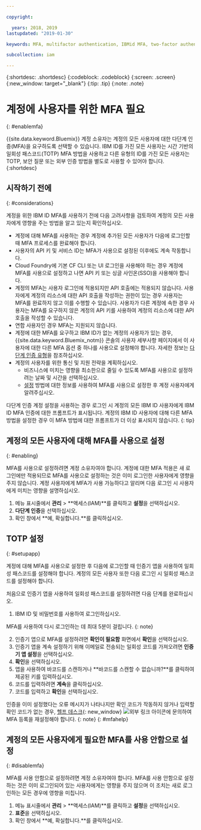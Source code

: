 ```yaml
---

copyright:

  years: 2018, 2019
lastupdated: "2019-01-30"

keywords: MFA, multifactor authentication, IBMid MFA, two-factor authentication, account MFA, time-based one-time passcode, TOTP

subcollection: iam

---
```


{:shortdesc: .shortdesc}
{:codeblock: .codeblock}
{:screen: .screen}
{:new_window: target="_blank"}
{:tip: .tip}
{:note: .note}

# 계정에 사용자를 위한 MFA 필요
{: #enablemfa}

{{site.data.keyword.Bluemix}} 계정 소유자는 계정의 모든 사용자에 대한 다단계 인증(MFA)을 요구하도록 선택할 수 있습니다. IBM ID를 가진 모든 사용자는 시간 기반의 일회성 패스코드(TOTP) MFA 방법을 사용하고 다른 유형의 ID를 가진 모든 사용자는 TOTP, 보안 질문 또는 외부 인증 방법을 별도로 사용할 수 있어야 합니다.  
{:shortdesc}

## 시작하기 전에
{: #considerations}

계정을 위한 IBM ID MFA를 사용하기 전에 다음 고려사항을 검토하여 계정의 모든 사용자에게 영향을 주는 방법을 알고 있는지 확인하십시오.

* 계정에 대해 MFA를 사용하는 경우 계정에 추가된 모든 사용자가 다음에 로그인할 때 MFA 프로세스를 완료해야 합니다.
* 사용자의 API 키 및 서비스 ID는 MFA가 사용으로 설정된 이후에도 계속 작동합니다.
* Cloud Foundry에 기본 CF CLI 또는 UI 로그인을 사용해야 하는 경우 계정에 MFA를 사용으로 설정하고 나면 API 키 또는 싱글 사인온(SSO)을 사용해야 합니다.
* 계정의 MFA는 사용자 로그인에 적용되지만 API 호출에는 적용되지 않습니다. 사용자에게 계정의 리소스에 대한 API 호출을 작성하는 권한이 있는 경우 사용자는 MFA를 완료하지 않고 이를 수행할 수 있습니다. 사용자가 다른 계정에 속한 경우 사용자는 MFA를 요구하지 않은 계정의 API 키를 사용하여 계정의 리소스에 대한 API 호출을 작성할 수 있습니다.
* 연합 사용자인 경우 MFA는 지원되지 않습니다.
* 계정에 대한 MFA를 요구하고 IBM ID가 없는 계정의 사용자가 있는 경우, {{site.data.keyword.Bluemix_notm}} 콘솔의 사용자 세부사항 페이지에서 이 사용자에 대한 다른 MFA 옵션 중 하나를 사용으로 설정해야 합니다. 자세한 정보는 [다단계 인증 유형](/docs/iam?topic=iam-types#types)을 참조하십시오.
* 계정의 사용자를 위한 통신 및 지원 전략을 계획하십시오.
  * 비즈니스에 미치는 영향을 최소한으로 줄일 수 있도록 MFA를 사용으로 설정하려는 날짜 및 시간을 선택하십시오.
  * [설정](/docs/iam?topic=iam-enablemfa#setupapp) 방법에 대한 정보를 사용하여 MFA를 사용으로 설정한 후 계정 사용자에게 알려주십시오.

다단계 인증 계정 설정을 사용하는 경우 로그인 시 계정의 모든 IBM ID 사용자에게 IBM ID MFA 인증에 대한 프롬프트가 표시됩니다. 계정의 IBM ID 사용자에 대해 다른 MFA 방법을 설정한 경우 이 MFA 방법에 대한 프롬프트가 더 이상 표시되지 않습니다.
{: tip}

## 계정의 모든 사용자에 대해 MFA를 사용으로 설정
{: #enabling}

MFA를 사용으로 설정하려면 계정 소유자여야 합니다. 계정에 대한 MFA 적용은 새 로그인에만 적용되므로 MFA를 사용으로 설정하는 것은 이미 로그인한 사용자에게 영향을 주지 않습니다. 계정 사용자에게 MFA가 사용 가능하다고 알리며 다음 로그인 시 사용자에게 미치는 영향을 설명하십시오.

1. 메뉴 표시줄에서 **관리** &gt; **액세스(IAM)**를 클릭하고 **설정**을 선택하십시오.
2. **다단계 인증**을 선택하십시오.
3. 확인 창에서 **예, 확실합니다.**를 클릭하십시오.

## TOTP 설정
{: #setupapp}

계정에 대해 MFA를 사용으로 설정한 후 다음에 로그인할 때 인증기 앱을 사용하여 일회성 패스코드를 설정해야 합니다. 계정의 모든 사용자 또한 다음 로그인 시 일회성 패스코드를 설정해야 합니다.

처음으로 인증기 앱을 사용하여 일회성 패스코드를 설정하려면 다음 단계를 완료하십시오.

1. IBM ID 및 비밀번호를 사용하여 로그인하십시오.

  MFA를 사용하여 다시 로그인하는 데 최대 5분이 걸립니다.
  {: note}

2. 인증기 앱으로 MFA를 설정하려면 **확인이 필요함** 화면에서 **확인**을 선택하십시오.
3. 인증기 앱을 계속 설정하기 위해 이메일로 전송되는 일회성 코드를 가져오려면 **인증기 앱 설정**을 선택하십시오.
4. **확인**을 선택하십시오.
5. 앱을 사용하여 바코드를 스캔하거나 **바코드를 스캔할 수 없습니까?**를 클릭하여 제공된 키를 입력하십시오.
6. 코드를 입력하려면 **계속**을 클릭하십시오.
7. 코드를 입력하고 **확인**을 선택하십시오.

인증을 이미 설정했다는 오류 메시지가 나타나지만 확인 코드가 작동하지 않거나 입력할 확인 코드가 없는 경우, [헬프 데스크](https://www.ibm.com/ibmid/myibm/help/us/helpdesk.html){: new_window} ![외부 링크 아이콘](../icons/launch-glyph.svg "외부 링크 아이콘")에 문의하여 MFA 등록을 재설정해야 합니다.
{: note}
{: #mfahelp}

## 계정의 모든 사용자에게 필요한 MFA를 사용 안함으로 설정
{: #disablemfa}

MFA를 사용 안함으로 설정하려면 계정 소유자여야 합니다. MFA를 사용 안함으로 설정하는 것은 이미 로그인되어 있는 사용자에게는 영향을 주지 않으며 이 조치는 새로 로그인하는 모든 경우에 영향을 미칩니다.

1. 메뉴 표시줄에서 **관리** &gt; **액세스(IAM)**를 클릭하고 **설정**을 선택하십시오.
2. **표준**을 선택하십시오.
3. 확인 창에서 **예, 확실합니다.**를 클릭하십시오.
